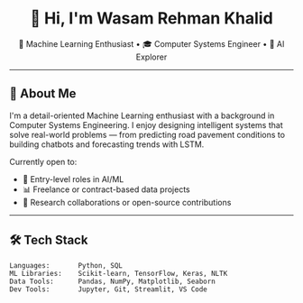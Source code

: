 <h1 align="center">👋 Hi, I'm Wasam Rehman Khalid</h1>
<p align="center">
  🚀 Machine Learning Enthusiast • 🎓 Computer Systems Engineer • 🤖 AI Explorer  
</p>

---

## 🧠 About Me

I'm a detail-oriented Machine Learning enthusiast with a background in Computer Systems Engineering. I enjoy designing intelligent systems that solve real-world problems — from predicting road pavement conditions to building chatbots and forecasting trends with LSTM.

Currently open to:
- 💼 Entry-level roles in AI/ML  
- 📊 Freelance or contract-based data projects  
- 🧪 Research collaborations or open-source contributions

---

## 🛠️ Tech Stack

```text
Languages:       Python, SQL
ML Libraries:    Scikit-learn, TensorFlow, Keras, NLTK
Data Tools:      Pandas, NumPy, Matplotlib, Seaborn
Dev Tools:       Jupyter, Git, Streamlit, VS Code
